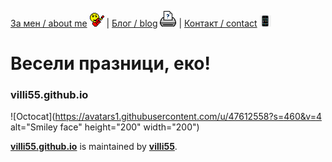 
[За мен / about me](/about.md) ![ ](/assets/jammer.gif) |
[Блог / blog](/blog.md) ![ ](/assets/print.gif) |
[Контакт / contact](/contact.md) ![ ](/assets/smartphone.gif)

# Весели празници, еко!

### villi55.github.io

![Octocat](https://avatars1.githubusercontent.com/u/47612558?s=460&v=4 alt="Smiley face" height="200" width="200")

**[villi55.github.io](https://villi55.github.io/)** is maintained by **[villi55](https://github.com/villi55/)**.

